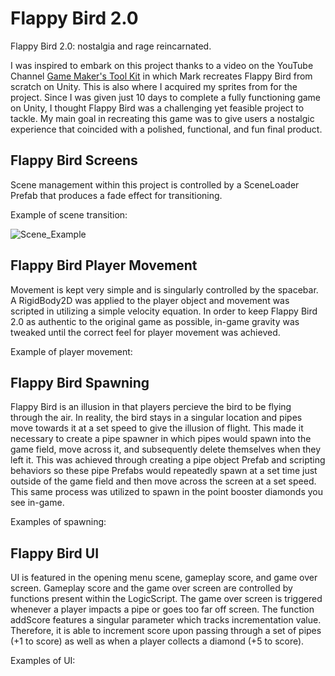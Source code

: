 # Flappy Bird 2.0
Flappy Bird 2.0: nostalgia and rage reincarnated. 

I was inspired to embark on this project thanks to a video on the YouTube Channel [Game Maker's Tool Kit](https://www.youtube.com/@GMTK) in which Mark recreates Flappy Bird from scratch on Unity. This is also where I acquired my sprites from for the project. Since I was given just 10 days to complete a fully functioning game on Unity, I thought Flappy Bird was a challenging yet feasible project to tackle. My main goal in recreating this game was to give users a nostalgic experience that coincided with a polished, functional, and fun final product. 

## Flappy Bird Screens 
Scene management within this project is controlled by a SceneLoader Prefab that produces a fade effect for transitioning.  

Example of scene transition: 


![Scene_Example](https://github.com/NickGuzi/Flappy-Bird-2.0/assets/140576874/687d9e02-2e82-451e-a7b3-bc62ad20964c)



## Flappy Bird Player Movement 
Movement is kept very simple and is singularly controlled by the spacebar. A RigidBody2D was applied to the player object and movement was scripted in utilizing a simple velocity equation. In order to keep Flappy Bird 2.0 as authentic to the original game as possible, in-game gravity was tweaked until the correct feel for player movement was achieved. 

Example of player movement:

## Flappy Bird Spawning
Flappy Bird is an illusion in that players percieve the bird to be flying through the air. In reality, the bird stays in a singular location and pipes move towards it at a set speed to give the illusion of flight. This made it necessary to create a pipe spawner in which pipes would spawn into the game field, move across it, and subsequently delete themselves when they left it. This was achieved through creating a pipe object Prefab and scripting behaviors so these pipe Prefabs would repeatedly spawn at a set time just outside of the game field and then move across the screen at a set speed. This same process was utilized to spawn in the point booster diamonds you see in-game.  

Examples of spawning:

## Flappy Bird UI
UI is featured in the opening menu scene, gameplay score, and game over screen. Gameplay score and the game over screen are controlled by functions present within the LogicScript. The game over screen is triggered whenever a player impacts a pipe or goes too far off screen. The function addScore features a singular parameter which tracks incrementation value. Therefore, it is able to increment score upon passing through a set of pipes (+1 to score) as well as when a player collects a diamond (+5 to score). 

Examples of UI:

